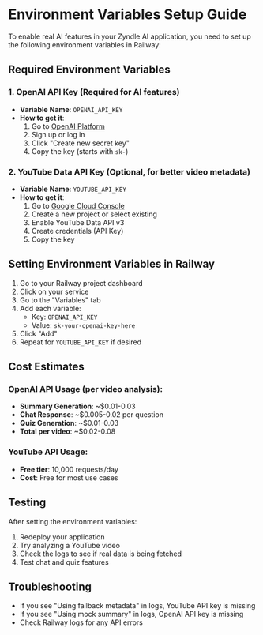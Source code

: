# Environment Variables Setup Guide

To enable real AI features in your Zyndle AI application, you need to set up the following environment variables in Railway:

## Required Environment Variables

### 1. OpenAI API Key (Required for AI features)
- **Variable Name**: `OPENAI_API_KEY`
- **How to get it**: 
  1. Go to [OpenAI Platform](https://platform.openai.com/api-keys)
  2. Sign up or log in
  3. Click "Create new secret key"
  4. Copy the key (starts with `sk-`)

### 2. YouTube Data API Key (Optional, for better video metadata)
- **Variable Name**: `YOUTUBE_API_KEY`
- **How to get it**:
  1. Go to [Google Cloud Console](https://console.cloud.google.com/)
  2. Create a new project or select existing
  3. Enable YouTube Data API v3
  4. Create credentials (API Key)
  5. Copy the key

## Setting Environment Variables in Railway

1. Go to your Railway project dashboard
2. Click on your service
3. Go to the "Variables" tab
4. Add each variable:
   - Key: `OPENAI_API_KEY`
   - Value: `sk-your-openai-key-here`
5. Click "Add"
6. Repeat for `YOUTUBE_API_KEY` if desired

## Cost Estimates

### OpenAI API Usage (per video analysis):
- **Summary Generation**: ~$0.01-0.03
- **Chat Response**: ~$0.005-0.02 per question
- **Quiz Generation**: ~$0.01-0.03
- **Total per video**: ~$0.02-0.08

### YouTube API Usage:
- **Free tier**: 10,000 requests/day
- **Cost**: Free for most use cases

## Testing

After setting the environment variables:
1. Redeploy your application
2. Try analyzing a YouTube video
3. Check the logs to see if real data is being fetched
4. Test chat and quiz features

## Troubleshooting

- If you see "Using fallback metadata" in logs, YouTube API key is missing
- If you see "Using mock summary" in logs, OpenAI API key is missing
- Check Railway logs for any API errors 